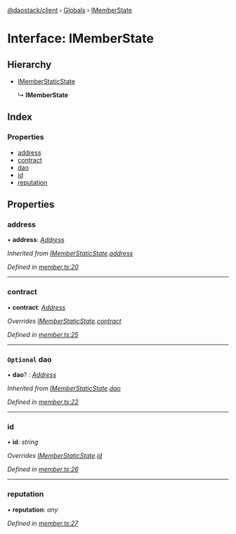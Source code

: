 [@daostack/client](../README.md) › [Globals](../globals.md) › [IMemberState](imemberstate.md)

# Interface: IMemberState

## Hierarchy

* [IMemberStaticState](imemberstaticstate.md)

  ↳ **IMemberState**

## Index

### Properties

* [address](imemberstate.md#address)
* [contract](imemberstate.md#contract)
* [dao](imemberstate.md#optional-dao)
* [id](imemberstate.md#id)
* [reputation](imemberstate.md#reputation)

## Properties

###  address

• **address**: *[Address](../globals.md#address)*

*Inherited from [IMemberStaticState](imemberstaticstate.md).[address](imemberstaticstate.md#address)*

*Defined in [member.ts:20](https://github.com/daostack/client/blob/c62f433/src/member.ts#L20)*

___

###  contract

• **contract**: *[Address](../globals.md#address)*

*Overrides [IMemberStaticState](imemberstaticstate.md).[contract](imemberstaticstate.md#optional-contract)*

*Defined in [member.ts:25](https://github.com/daostack/client/blob/c62f433/src/member.ts#L25)*

___

### `Optional` dao

• **dao**? : *[Address](../globals.md#address)*

*Inherited from [IMemberStaticState](imemberstaticstate.md).[dao](imemberstaticstate.md#optional-dao)*

*Defined in [member.ts:22](https://github.com/daostack/client/blob/c62f433/src/member.ts#L22)*

___

###  id

• **id**: *string*

*Overrides [IMemberStaticState](imemberstaticstate.md).[id](imemberstaticstate.md#optional-id)*

*Defined in [member.ts:26](https://github.com/daostack/client/blob/c62f433/src/member.ts#L26)*

___

###  reputation

• **reputation**: *any*

*Defined in [member.ts:27](https://github.com/daostack/client/blob/c62f433/src/member.ts#L27)*
